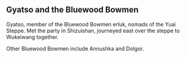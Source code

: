 ## Gyatso and the Bluewood Bowmen

Gyatso, member of the Bluewood Bowmen erluk, nomads of the Yuai Steppe. Met the party in Shizuishan, journeyed east over the steppe to Wukeiwang together.

Other Bluewood Bowmen include Annushka and Dolgor.